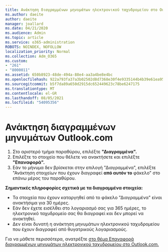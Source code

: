 ```yaml
---
title: Ανάκτηση διαγραμμένων μηνυμάτων ηλεκτρονικού ταχυδρομείου στο Outlook.com
ms.author: daeite
author: daeite
manager: joallard
ms.date: 04/21/2020
ms.audience: Admin
ms.topic: article
ms.service: o365-administration
ROBOTS: NOINDEX, NOFOLLOW
localization_priority: Normal
ms.collection: Adm_O365
ms.custom:
- "261"
- "8000011"
ms.assetid: 650b8923-48de-494a-88e4-aa3a4be8e4bc
ms.openlocfilehash: 922a793fa37a3b02502d8d7368e30f4e9335144b4b39e61ea956ea708cebf07f
ms.sourcegitcommit: b5f7da89a650d2915dc652449623c78be6247175
ms.translationtype: MT
ms.contentlocale: el-GR
ms.lasthandoff: 08/05/2021
ms.locfileid: "54095356"
---
```

# <a name="recover-deleted-email-outlookcom"></a>Ανάκτηση διαγραμμένων μηνυμάτων Outlook.com

1. Στο αριστερό τμήμα παραθύρου, επιλέξτε **"Διαγραμμένα".**
2. Επιλέξτε το στοιχείο που θέλετε να ανακτήσετε και επιλέξτε **"Επαναφορά".**
3. Εάν το μήνυμα δεν βρίσκεται στην επιλογή "Διαγραμμένα", επιλέξτε "Ανάκτηση στοιχείων που έχουν διαγραφεί **από αυτόν το** φάκελο" στο επάνω μέρος του παραθύρου.

 **Σημαντικές πληροφορίες σχετικά με τα διαγραμμένα στοιχεία:**
  
- Τα στοιχεία που έχουν καταργηθεί από το φάκελο "Διαγραμμένα" είναι ανακτήσιμα για 30 ημέρες.
- Εάν δεν έχετε εισέλθει στο λογαριασμό σας για 365 ημέρες, το ηλεκτρονικό ταχυδρομείο σας θα διαγραφεί και δεν μπορεί να ανακτηθεί.
- Δεν είναι δυνατή η ανάκτηση μηνυμάτων ηλεκτρονικού ταχυδρομείου που έχουν διαγραφεί από θυγατρικούς λογαριασμούς.

Για να μάθετε περισσότερα, ανατρέξτε [στο θέμα Επαναφορά διαγραμμένων μηνυμάτων ηλεκτρονικού ταχυδρομείου στο Outlook.com.](https://support.office.com/article/cf06ab1b-ae0b-418c-a4d9-4e895f83ed50?wt.mc_id=Office_Outlook_com_Alchemy)